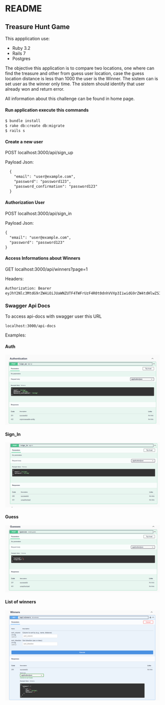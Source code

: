 # README

## Treasure Hunt Game

This appplication use:

 - Ruby 3.2
 - Rails 7
 - Postgres
  
The objective this application is to compare two locations, one where can find the treasure and other from guess user location, case the guess location distance is less than 1000 the user is the Winner. The sistem can is set user as the winner only time. The sistem should identify that user already won and return error.

All information about this challenge can be found in home page.

#### Run application execute this commands

```
$ bundle install
$ rake db:create db:migrate
$ rails s
```

#### Create a new user

POST localhost:3000/api/sign_up

Payload Json:

```
  {
    "email": "user@example.com",
    "password": "password123",
    "password_confirmation": "password123"
  }
```


#### Authorization User

POST localhost:3000/api/sign_in

Payload Json:

```
{
  "email": "user@example.com",
  "password": "password123"
}
```

#### Access Informations about Winners
GET localhost:3000/api/winners?page=1

Headers: 

```
Authorization: Bearer eyJhY2Nlc3MtdG9rZW4iOiJUaWNZUTF4TWFrUzF4R0t0dnhVVXp3IiwidG9rZW4tdHlwZSI6IkJlYXJlciIsImNsaWVudCI6IlNNTkV6WWk4NFRZZ25GVTc3eTViSWciLCJleHBpcnkiOiIxNzA5NzMxNTE3IiwidWlkIjoidXNlckBleGFtcGxlLmNvbSJ9
```


### Swagger Api Docs

To access api-docs with swagger user this URL
```
localhost:3000/api-docs
```

Examples:

#### Auth

![Alt text](/public/Swagger-1.png?raw=true "Auth")

#### Sign_In

![Alt text](/public/Swagger-2.png?raw=true "Sign_in")

#### Guess

![Alt text](/public/Swagger-3.png?raw=true "Guess")

#### List of winners

![Alt text](/public/Swagger-4.png?raw=true "Winners")